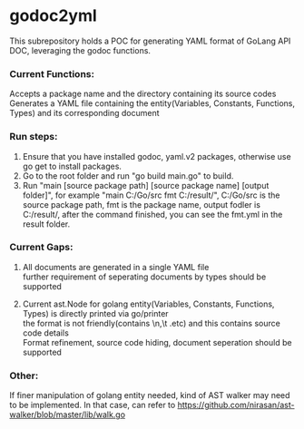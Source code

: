 # godoc2yml
This subrepository holds a POC for generating YAML format of GoLang API DOC, leveraging the godoc functions.


### Current Functions:
Accepts a package name and the directory containing its source codes
Generates a YAML file containing the entity(Variables, Constants, Functions, Types) and its corresponding document


### Run steps:
1. Ensure that you have installed godoc, yaml.v2 packages, otherwise use go get to install packages.
2. Go to the root folder and run "go build main.go" to build.
3. Run "main [source package path] [source package name] [output folder]", for example "main C:/Go/src fmt C:/result/", 
    C:/Go/src is the source package path, fmt is the package name, output fodler is C:/result/, after the command finished, you can see the fmt.yml in the result folder.


### Current Gaps:
1. All documents are generated in a single YAML file <br/>
	further requirement of seperating documents by types should be supported <br/>

2. Current ast.Node for golang entity(Variables, Constants, Functions, Types) is directly printed via go/printer <br/>
	the format is not friendly(contains \n,\t .etc) and this contains source code details <br/>
	Format refinement, source code hiding, document seperation should be supported <br/>


### Other:
If finer manipulation of golang entity needed, kind of AST walker may need to be implemented.
In that case, can refer to https://github.com/nirasan/ast-walker/blob/master/lib/walk.go 
